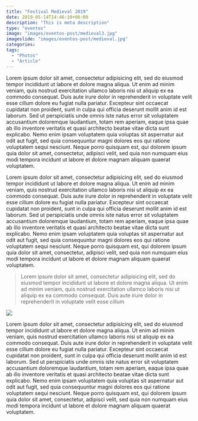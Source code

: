 ```yaml
---
title: "Festival Medieval 2019"
date: 2019-05-14T14:46:10+06:00
description: "This is meta description"
type: "eventos"
image: "images/eventos-post/medieval3.jpg"
imageslide: "images/eventos-post/medieval.jpg"
categories:
tags:
  - "Photos"
  - "Article"
---
```



Lorem ipsum dolor sit amet, consectetur adipisicing elit, sed do eiusmod tempor incididunt ut labore et
dolore magna aliqua. Ut enim ad minim veniam, quis nostrud exercitation ullamco laboris nisi ut aliquip ex
ea commodo consequat. Duis aute irure dolor in reprehenderit in voluptate velit esse cillum dolore eu fugiat
nulla pariatur. Excepteur sint occaecat cupidatat non proident, sunt in culpa qui officia deserunt mollit
anim id est laborum. Sed ut perspiciatis unde omnis iste natus error sit voluptatem accusantium doloremque
laudantium, totam rem aperiam, eaque ipsa quae ab illo inventore veritatis et quasi architecto beatae vitae
dicta sunt explicabo. Nemo enim ipsam voluptatem quia voluptas sit aspernatur aut odit aut fugit, sed quia
consequuntur magni dolores eos qui ratione voluptatem sequi nesciunt. Neque porro quisquam est, qui dolorem
ipsum quia dolor sit amet, consectetur, adipisci velit, sed quia non numquam eius modi tempora incidunt ut
labore et dolore magnam aliquam quaerat voluptatem.

Lorem ipsum dolor sit amet, consectetur adipisicing elit, sed do eiusmod tempor incididunt ut labore et
dolore magna aliqua. Ut enim ad minim veniam, quis nostrud exercitation ullamco laboris nisi ut aliquip ex
ea commodo consequat. Duis aute irure dolor in reprehenderit in voluptate velit esse cillum dolore eu fugiat
nulla pariatur. Excepteur sint occaecat cupidatat non proident, sunt in culpa qui officia deserunt mollit
anim id est laborum. Sed ut perspiciatis unde omnis iste natus error sit voluptatem accusantium doloremque
laudantium, totam rem aperiam, eaque ipsa quae ab illo inventore veritatis et quasi architecto beatae vitae
dicta sunt explicabo. Nemo enim ipsam voluptatem quia voluptas sit aspernatur aut odit aut fugit, sed quia
consequuntur magni dolores eos qui ratione voluptatem sequi nesciunt. Neque porro quisquam est, qui dolorem
ipsum quia dolor sit amet, consectetur, adipisci velit, sed quia non numquam eius modi tempora incidunt ut
labore et dolore magnam aliquam quaerat voluptatem.


> Lorem ipsum dolor sit amet, consectetur adipisicing elit, sed do eiusmod tempor incididunt ut
labore et dolore magna aliqua. Ut enim ad minim veniam, quis nostrud exercitation ullamco laboris nisi ut
aliquip ex ea commodo consequat. Duis aute irure dolor in reprehenderit in voluptate velit esse cillum


![](../images/post-img.jpg)

Lorem ipsum dolor sit amet, consectetur adipisicing elit, sed do eiusmod tempor incididunt ut labore et
dolore magna aliqua. Ut enim ad minim veniam, quis nostrud exercitation ullamco laboris nisi ut aliquip ex
ea commodo consequat. Duis aute irure dolor in reprehenderit in voluptate velit esse cillum dolore eu fugiat
nulla pariatur. Excepteur sint occaecat cupidatat non proident, sunt in culpa qui officia deserunt mollit
anim id est laborum. Sed ut perspiciatis unde omnis iste natus error sit voluptatem accusantium doloremque
laudantium, totam rem aperiam, eaque ipsa quae ab illo inventore veritatis et quasi architecto beatae vitae
dicta sunt explicabo. Nemo enim ipsam voluptatem quia voluptas sit aspernatur aut odit aut fugit, sed quia
consequuntur magni dolores eos qui ratione voluptatem sequi nesciunt. Neque porro quisquam est, qui dolorem
ipsum quia dolor sit amet, consectetur, adipisci velit, sed quia non numquam eius modi tempora incidunt ut
labore et dolore magnam aliquam quaerat voluptatem.


